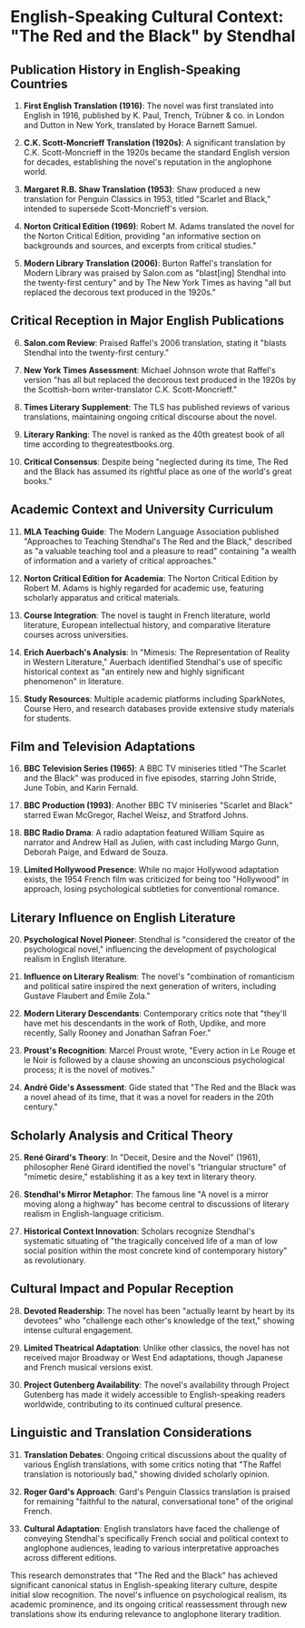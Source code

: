# English-Speaking Cultural Context: "The Red and the Black" by Stendhal

## Publication History in English-Speaking Countries

1. **First English Translation (1916)**: The novel was first translated into English in 1916, published by K. Paul, Trench, Trübner & co. in London and Dutton in New York, translated by Horace Barnett Samuel.

2. **C.K. Scott-Moncrieff Translation (1920s)**: A significant translation by C.K. Scott-Moncrieff in the 1920s became the standard English version for decades, establishing the novel's reputation in the anglophone world.

3. **Margaret R.B. Shaw Translation (1953)**: Shaw produced a new translation for Penguin Classics in 1953, titled "Scarlet and Black," intended to supersede Scott-Moncrieff's version.

4. **Norton Critical Edition (1969)**: Robert M. Adams translated the novel for the Norton Critical Edition, providing "an informative section on backgrounds and sources, and excerpts from critical studies."

5. **Modern Library Translation (2006)**: Burton Raffel's translation for Modern Library was praised by Salon.com as "blast[ing] Stendhal into the twenty-first century" and by The New York Times as having "all but replaced the decorous text produced in the 1920s."

## Critical Reception in Major English Publications

6. **Salon.com Review**: Praised Raffel's 2006 translation, stating it "blasts Stendhal into the twenty-first century."

7. **New York Times Assessment**: Michael Johnson wrote that Raffel's version "has all but replaced the decorous text produced in the 1920s by the Scottish-born writer-translator C.K. Scott-Moncrieff."

8. **Times Literary Supplement**: The TLS has published reviews of various translations, maintaining ongoing critical discourse about the novel.

9. **Literary Ranking**: The novel is ranked as the 40th greatest book of all time according to thegreatestbooks.org.

10. **Critical Consensus**: Despite being "neglected during its time, The Red and the Black has assumed its rightful place as one of the world's great books."

## Academic Context and University Curriculum

11. **MLA Teaching Guide**: The Modern Language Association published "Approaches to Teaching Stendhal's The Red and the Black," described as "a valuable teaching tool and a pleasure to read" containing "a wealth of information and a variety of critical approaches."

12. **Norton Critical Edition for Academia**: The Norton Critical Edition by Robert M. Adams is highly regarded for academic use, featuring scholarly apparatus and critical materials.

13. **Course Integration**: The novel is taught in French literature, world literature, European intellectual history, and comparative literature courses across universities.

14. **Erich Auerbach's Analysis**: In "Mimesis: The Representation of Reality in Western Literature," Auerbach identified Stendhal's use of specific historical context as "an entirely new and highly significant phenomenon" in literature.

15. **Study Resources**: Multiple academic platforms including SparkNotes, Course Hero, and research databases provide extensive study materials for students.

## Film and Television Adaptations

16. **BBC Television Series (1965)**: A BBC TV miniseries titled "The Scarlet and the Black" was produced in five episodes, starring John Stride, June Tobin, and Karin Fernald.

17. **BBC Production (1993)**: Another BBC TV miniseries "Scarlet and Black" starred Ewan McGregor, Rachel Weisz, and Stratford Johns.

18. **BBC Radio Drama**: A radio adaptation featured William Squire as narrator and Andrew Hall as Julien, with cast including Margo Gunn, Deborah Paige, and Edward de Souza.

19. **Limited Hollywood Presence**: While no major Hollywood adaptation exists, the 1954 French film was criticized for being too "Hollywood" in approach, losing psychological subtleties for conventional romance.

## Literary Influence on English Literature

20. **Psychological Novel Pioneer**: Stendhal is "considered the creator of the psychological novel," influencing the development of psychological realism in English literature.

21. **Influence on Literary Realism**: The novel's "combination of romanticism and political satire inspired the next generation of writers, including Gustave Flaubert and Émile Zola."

22. **Modern Literary Descendants**: Contemporary critics note that "they'll have met his descendants in the work of Roth, Updike, and more recently, Sally Rooney and Jonathan Safran Foer."

23. **Proust's Recognition**: Marcel Proust wrote, "Every action in Le Rouge et le Noir is followed by a clause showing an unconscious psychological process; it is the novel of motives."

24. **André Gide's Assessment**: Gide stated that "The Red and the Black was a novel ahead of its time, that it was a novel for readers in the 20th century."

## Scholarly Analysis and Critical Theory

25. **René Girard's Theory**: In "Deceit, Desire and the Novel" (1961), philosopher René Girard identified the novel's "triangular structure" of "mimetic desire," establishing it as a key text in literary theory.

26. **Stendhal's Mirror Metaphor**: The famous line "A novel is a mirror moving along a highway" has become central to discussions of literary realism in English-language criticism.

27. **Historical Context Innovation**: Scholars recognize Stendhal's systematic situating of "the tragically conceived life of a man of low social position within the most concrete kind of contemporary history" as revolutionary.

## Cultural Impact and Popular Reception

28. **Devoted Readership**: The novel has been "actually learnt by heart by its devotees" who "challenge each other's knowledge of the text," showing intense cultural engagement.

29. **Limited Theatrical Adaptation**: Unlike other classics, the novel has not received major Broadway or West End adaptations, though Japanese and French musical versions exist.

30. **Project Gutenberg Availability**: The novel's availability through Project Gutenberg has made it widely accessible to English-speaking readers worldwide, contributing to its continued cultural presence.

## Linguistic and Translation Considerations

31. **Translation Debates**: Ongoing critical discussions about the quality of various English translations, with some critics noting that "The Raffel translation is notoriously bad," showing divided scholarly opinion.

32. **Roger Gard's Approach**: Gard's Penguin Classics translation is praised for remaining "faithful to the natural, conversational tone" of the original French.

33. **Cultural Adaptation**: English translators have faced the challenge of conveying Stendhal's specifically French social and political context to anglophone audiences, leading to various interpretative approaches across different editions.

This research demonstrates that "The Red and the Black" has achieved significant canonical status in English-speaking literary culture, despite initial slow recognition. The novel's influence on psychological realism, its academic prominence, and its ongoing critical reassessment through new translations show its enduring relevance to anglophone literary tradition.
